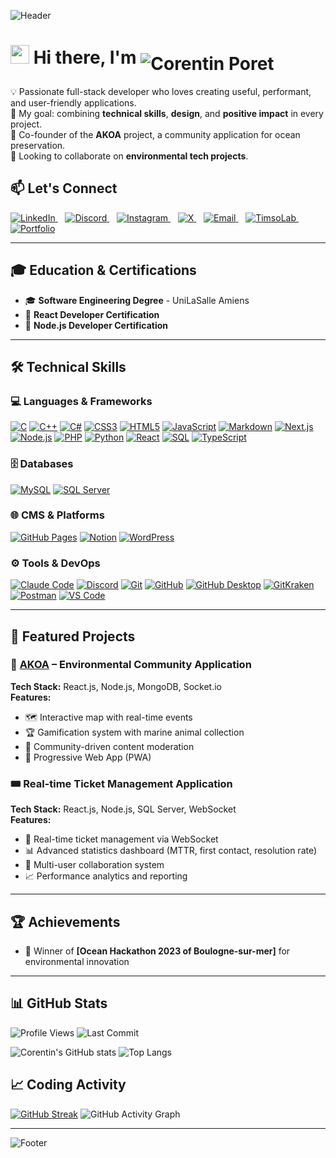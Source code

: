 <!-- Custom banner -->
![Header](https://capsule-render.vercel.app/api?type=waving&color=0:61DAFB,100:20232A&height=200&section=header&text=Timso%20Dev&fontSize=40&fontColor=ffffff&animation=fadeIn&fontAlignY=35)

# <img src="https://media.giphy.com/media/hvRJCLFzcasrR4ia7z/giphy.gif" width="30px"> Hi there, I'm <img src="https://readme-typing-svg.demolab.com?font=Fira+Code&pause=500&random=false&width=400&lines=Corentin+Poret;Full-Stack%20Developer;React%2FNode.js%20Expert;Ocean%20Conservation%20Advocate;AKOA%20Co-founder&typeSpeed=80&deleteSpeed=60&size=28" alt="Corentin Poret" align="middle" />

💡 Passionate full-stack developer who loves creating useful, performant, and user-friendly applications.  
🎯 My goal: combining **technical skills**, **design**, and **positive impact** in every project.  
🌊 Co-founder of the **AKOA** project, a community application for ocean preservation.  
👯 Looking to collaborate on **environmental tech projects**. 

## 📫 Let's Connect

  <a href="https://www.linkedin.com/in/corentin-poret-4981a2250/">
    <img src="https://img.icons8.com/material/48/61DAFB/linkedin.png" alt="LinkedIn" />
  </a>
  &nbsp;&nbsp;
  <a href="https://discord.gg/3gqGky9n">
    <img src="https://img.icons8.com/material/48/61DAFB/discord-logo.png" alt="Discord" />
  </a>
  &nbsp;&nbsp;
  <a href="https://www.instagram.com/juste.corentin/">
    <img src="https://img.icons8.com/material/48/61DAFB/instagram-new.png" alt="Instagram" />
  </a>
  &nbsp;&nbsp;
  <a href="https://x.com/poret_corentin?s=21">
    <img src="https://img.icons8.com/ios-filled/48/61DAFB/x.png" alt="X" />
  </a>
  &nbsp;&nbsp;
  <a href="mailto:contact@timsolab.com">
    <img src="https://img.icons8.com/material/48/61DAFB/gmail.png" alt="Email" />
  </a>
  &nbsp;&nbsp;
  <a href="https://timsolab.com">
    <img src="https://img.icons8.com/material/48/61DAFB/internet.png" alt="TimsoLab" />
  </a>
  &nbsp;&nbsp;
  <a href="https://corentinporet.com">
    <img src="https://img.icons8.com/material/48/61DAFB/portfolio.png" alt="Portfolio" />
  </a>

---

## 🎓 Education & Certifications
- 🎓 **Software Engineering Degree** - UniLaSalle Amiens
- 📜 **React Developer Certification**
- 📜 **Node.js Developer Certification**

---

## 🛠️ Technical Skills
### 💻 Languages & Frameworks
[![C](https://img.shields.io/badge/C-A8B9CC?logo=c&logoColor=black)](https://en.cppreference.com/w/c)
[![C++](https://img.shields.io/badge/C++-00599C?logo=cplusplus&logoColor=white)](https://en.cppreference.com/w/cpp)
[![C#](https://img.shields.io/badge/C%23-512BD4?logo=csharp&logoColor=white)](https://docs.microsoft.com/en-us/dotnet/csharp/)
[![CSS3](https://img.shields.io/badge/CSS3-1572B6?logo=css3&logoColor=white)](https://developer.mozilla.org/en-US/docs/Web/CSS)
[![HTML5](https://img.shields.io/badge/HTML5-E34F26?logo=html5&logoColor=white)](https://developer.mozilla.org/en-US/docs/Web/HTML)
[![JavaScript](https://img.shields.io/badge/JavaScript-F7DF1E?logo=javascript&logoColor=black)](https://developer.mozilla.org/en-US/docs/Web/JavaScript)
[![Markdown](https://img.shields.io/badge/Markdown-000000?logo=markdown&logoColor=white)](https://www.markdownguide.org/)
[![Next.js](https://img.shields.io/badge/Next.js-000000?logo=nextdotjs&logoColor=white)](https://nextjs.org/)
[![Node.js](https://img.shields.io/badge/Node.js-339933?logo=nodedotjs&logoColor=white)](https://nodejs.org/)
[![PHP](https://img.shields.io/badge/PHP-777BB4?logo=php&logoColor=white)](https://www.php.net/)
[![Python](https://img.shields.io/badge/Python-3776AB?logo=python&logoColor=white)](https://www.python.org/)
[![React](https://img.shields.io/badge/React-61DAFB?logo=react&logoColor=black)](https://reactjs.org/)
[![SQL](https://img.shields.io/badge/SQL-4479A1?logo=postgresql&logoColor=white)](https://www.w3schools.com/sql/)
[![TypeScript](https://img.shields.io/badge/TypeScript-3178C6?logo=typescript&logoColor=white)](https://www.typescriptlang.org/)

### 🗄️ Databases
[![MySQL](https://img.shields.io/badge/MySQL-4479A1?logo=mysql&logoColor=white)](https://www.mysql.com/)
[![SQL Server](https://img.shields.io/badge/SQL%20Server-CC2927?logo=microsoftsqlserver&logoColor=white)](https://www.microsoft.com/en-us/sql-server)

### 🌐 CMS & Platforms
[![GitHub Pages](https://img.shields.io/badge/GitHub%20Pages-222222?logo=githubpages&logoColor=white)](https://pages.github.com/)
[![Notion](https://img.shields.io/badge/Notion-000000?logo=notion&logoColor=white)](https://www.notion.so/)
[![WordPress](https://img.shields.io/badge/WordPress-21759B?logo=wordpress&logoColor=white)](https://wordpress.org/)

### ⚙️ Tools & DevOps
[![Claude Code](https://img.shields.io/badge/Claude_Code-4B9CEA?logo=openai&logoColor=white)](https://claude.ai/)
[![Discord](https://img.shields.io/badge/Discord-5865F2?logo=discord&logoColor=white)](https://discord.com/)
[![Git](https://img.shields.io/badge/Git-F05032?logo=git&logoColor=white)](https://git-scm.com/)
[![GitHub](https://img.shields.io/badge/GitHub-181717?logo=github&logoColor=white)](https://github.com/)
[![GitHub Desktop](https://img.shields.io/badge/GitHub%20Desktop-333333?logo=github&logoColor=white)](https://desktop.github.com/)
[![GitKraken](https://img.shields.io/badge/GitKraken-179287?logo=gitkraken&logoColor=white)](https://www.gitkraken.com/)
[![Postman](https://img.shields.io/badge/Postman-FF6C37?logo=postman&logoColor=white)](https://www.postman.com/)
[![VS Code](https://img.shields.io/badge/VS%20Code-007ACC?logo=visualstudiocode&logoColor=white)](https://code.visualstudio.com/)

---

## 🚀 Featured Projects

### 🌊 [AKOA](https://github.com/akoa) – Environmental Community Application
**Tech Stack:** React.js, Node.js, MongoDB, Socket.io  
**Features:**
- 🗺️ Interactive map with real-time events
- 🏆 Gamification system with marine animal collection
- 👥 Community-driven content moderation
- 📱 Progressive Web App (PWA)

### 🎟️ Real-time Ticket Management Application
**Tech Stack:** React.js, Node.js, SQL Server, WebSocket  
**Features:**
- 🔄 Real-time ticket management via WebSocket
- 📊 Advanced statistics dashboard (MTTR, first contact, resolution rate)
- 👥 Multi-user collaboration system
- 📈 Performance analytics and reporting

---

## 🏆 Achievements
- 🏅 Winner of **[Ocean Hackathon 2023 of Boulogne-sur-mer]** for environmental innovation

---

## 📊 GitHub Stats
![Profile Views](https://komarev.com/ghpvc/?username=Timso-dev&label=Profile%20Views&color=0e75b6&style=flat)
![Last Commit](https://img.shields.io/github/last-commit/Timso-dev/Timso-dev?label=Last%20Commit&color=green)

![Corentin's GitHub stats](https://github-readme-stats.vercel.app/api?username=Timso-dev&show_icons=true&theme=tokyonight&cache_seconds=300&v=1)
![Top Langs](https://github-readme-stats.vercel.app/api/top-langs/?username=Timso-dev&layout=compact&theme=tokyonight&cache_seconds=300&v=1)

## 📈 Coding Activity
[![GitHub Streak](https://streak-stats.demolab.com/?user=Timso-dev&theme=tokyonight)](https://git.io/streak-stats)
![GitHub Activity Graph](https://github-readme-activity-graph.vercel.app/graph?username=Timso-dev&bg_color=1a1b27&color=be90f2&line=638fda&point=35aea1&area=true&hide_border=true)

---

<!-- Footer banner -->
![Footer](https://capsule-render.vercel.app/api?type=waving&color=0:20232A,100:61DAFB&height=100&section=footer)
